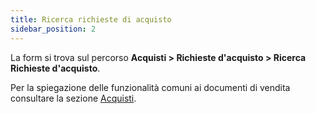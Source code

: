 ```yaml
---
title: Ricerca richieste di acquisto
sidebar_position: 2
---
```


La form si trova sul percorso **Acquisti > Richieste d'acquisto > Ricerca Richieste d'acquisto**.

Per la spiegazione delle funzionalità comuni ai documenti di vendita consultare la sezione [Acquisti](/docs/purchase/purchases-intro).